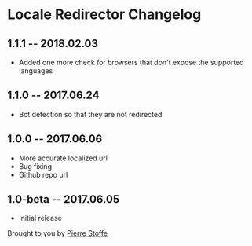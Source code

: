 # Locale Redirector Changelog

## 1.1.1 -- 2018.02.03

* Added one more check for browsers that don't expose the supported languages

## 1.1.0 -- 2017.06.24

* Bot detection so that they are not redirected

## 1.0.0 -- 2017.06.06

* More accurate localized url
* Bug fixing
* Github repo url

## 1.0-beta -- 2017.06.05

* Initial release

Brought to you by [Pierre Stoffe](https://pierrestoffe.be)
